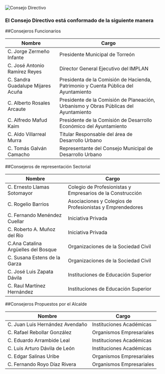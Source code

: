 
<img class="img-responsive contenido-imagen" src="integrantes/mesa.jpg" alt="Consejo Directivo">

### El Consejo Directivo está conformado de la siguiente manera

##Consejeros Funcionarios

Nombre                                     | Cargo
-------------------------------------------|------------------------------------------------------------------------------------
C. Jorge Zermeño Infante                   | Presidente Municipal de Torreón
C. José Antonio Ramírez Reyes              | Director General Ejecutivo del IMPLAN
C. Sandra Guadalupe Mijares Acuña          | Presidenta de la Comisión de Hacienda, Patrimonio y Cuenta Pública del Ayuntamiento
C. Alberto Rosales Arcaute                 | Presidente de la Comisión de Planeación, Urbanismo y Obras Públicas del Ayuntamiento
C. Alfredo Mafud Kaim                      | Presidente de la Comisión de Desarrollo Económico del Ayuntamiento
C. Aldo Villarreal Murra                   | Titular Responsable del área de Desarrollo Urbano
C. Tomás Galván Camacho                    | Representante del Consejo Municipal de Desarrollo Urbano

##Consejeros de representación Sectorial

Nombre                                     | Cargo
-------------------------------------------|------------------------------------------------------------------------------------
C. Ernesto Llamas Sotomayor                | Colegio de Profesionistas y Empresarios de la Construcción
C. Rogelio Barrios                         | Asociaciones y Colegios de Profesionistas y Emprendedores
C. Fernando Menéndez Cuellar               | Iniciativa Privada
C. Roberto A. Muñoz del Río                | Iniciativa Privada
C.Ana Catalina Argüelles del Bosque        | Organizaciones de la Sociedad Civil
C. Susana Estens de la Garza               | Organizaciones de la Sociedad Civil
C. José Luis Zapata Dávila                 | Instituciones de Educación Superior
C. Raul Martínez Hernández                 | Instituciones de Educación Superior

##Consejeros Propuestos por el Alcalde

Nombre                                     | Cargo
-------------------------------------------|------------------------------------------------------------------------------------
C. Juan Luis Hernández Avendaño            | Instituciones Académicas
C. Rafael Rebollar González                | Organismos Empresariales
C. Eduardo Arrambide Leal                  | Instituciones Académicas
C. Luis Arturo Dávila de León              | Instituciones Académicas
C. Edgar Salinas Uribe                     | Organismos Empresariales
C. Fernando Royo Díaz Rivera               | Organismos Empresariales
